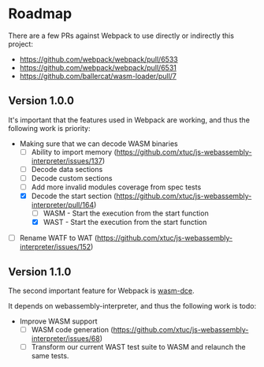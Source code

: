 # Roadmap

There are a few PRs against Webpack to use directly or indirectly this project:
- https://github.com/webpack/webpack/pull/6533
- https://github.com/webpack/webpack/pull/6531
- https://github.com/ballercat/wasm-loader/pull/7

## Version 1.0.0

It's important that the features used in Webpack are working, and thus the following work is priority:
- Making sure that we can decode WASM binaries
  - [ ] Ability to import memory (https://github.com/xtuc/js-webassembly-interpreter/issues/137)
  - [ ] Decode data sections
  - [ ] Decode custom sections
  - [ ] Add more invalid modules coverage from spec tests
  - [x] Decode the start section (https://github.com/xtuc/js-webassembly-interpreter/pull/164)
    - [ ] WASM - Start the execution from the start function
    - [x] WAST - Start the execution from the start function
- [ ] Rename WATF to WAT (https://github.com/xtuc/js-webassembly-interpreter/issues/152)
    
## Version 1.1.0

The second important feature for Webpack is [wasm-dce](https://github.com/xtuc/wasm-dce).

It depends on webassembly-interpreter, and thus the following work is todo:
- Improve WASM support
  - [ ] WASM code generation (https://github.com/xtuc/js-webassembly-interpreter/issues/68)
  - [ ] Transform our current WAST test suite to WASM and relaunch the same tests.
